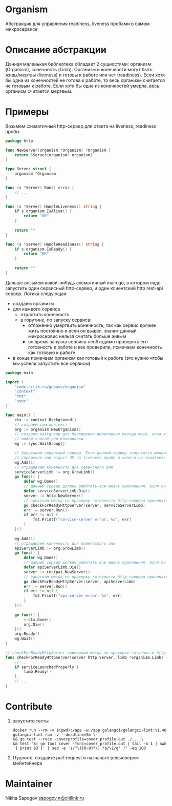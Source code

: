 # Organism
Абстракция для управления readiness, liveness пробами в самом микросервисе

# Описание абстракции
Данная маленькая библиотека обладает 2 сущностями: организм (Organism), конечность (Limb). Организм и конечности могут 
быть живы/мертвы (liveness) и готовы к работе или нет (readiness). Если хотя бы одна из конечностей не готова к работе, 
то весь организм считается не готовым к работе. Если хотя бы одна из конечностей умерла, весь организм считается 
мертвым.

# Примеры
Возьмем схематичный http-сервер для ответа на liveness, readiness пробы
```go
package http

func NewServer(organism *Organism) *Organism {
	return &Server{organism: organism}
}

type Server struct {
	organism *Organism
}

func (s *Server) Run() error {
	// ...
}

func (s *Server) HandleLiveness() string {
	if s.organism.IsAlive() {
		return "OK"
    }
    
    return ""
}

func (s *Server) HandleReadiness() string {
    if s.organism.IsReady() {
    	return "OK"
    }
    
    return ""
}
```

Дальше возьмем какой-нибудь схематичный main.go, в котором надо запустить один сервисный http-сервер, и один клиентский 
http rest-api сервер. Логика следующая:
- создаем организм
- для каждого сервиса
    - отрастить конечность
    - в горутине, по запуску сервиса:
        - отложенно умертвить конечность, так как сервис должен жить постоянно и если он вышел, значит данный микросервис 
        нельзя считать больше эивым
        - во время запуска сервиса необходимо проверять его готовность к работе и как проверили, помечаем конечность как 
        готовую к работе 
- в конце помечаем организм как готовый к работе (это нужно чтобы мы успели запустить все сервисы)

```go
package main

import (
	"code.citik.ru/gobase/organism"
	"context"
	"fmt"
	"sync"
)

func main() {
	ctx := context.Background()
	// создаем сам контекст
	org := organism.NewOrganism()
	// создаем waitgroup для блокировки выполнения метода main, пока всео операции не будут завершены. Можно применять 
	// любой способ для блокировки
	wg := sync.WaitGroup{}

	// Запускаем сервисный сервер. Если данный сервер запустится молниеносно и к нему через 1нс обратится kubernetes, то 
	// сервисное апи отдаст OK на liveness пробу и ничего на readiness
	wg.Add(1)
	// отращиваем конечность для сервисного апи
	serviceServerLimb := org.GrowLimb()
	go func() {
		defer wg.Done()
		// данный сервер должен работать всю жизнь приложения, если он вдруг вышел, то помечаем конечность как мертвую
		defer serviceServerLimb.Die()
		server := http.NewServer()
		// запускам метод по проверку готовности http-сервера принимать запросы и отвечать на них
		go checkForReadyHttpServer(server, serviceServerLimb)
		err := server.Run()
		if err != nil {
			fmt.Printf("service-server error: %s", err)
		}
	}()
	
	wg.Add(1)
	// отращиваем конечность для клиентского апи
	apiServerLimb := org.GrowLimb()
	go func() {
		defer wg.Done()
		// данный сервер должен работать всю жизнь приложения, если он вдруг вышел, то помечаем конечность как мертвую
		defer apiServerLimb.Die()
		server := restpai.NewServer()
		// запускам метод по проверку готовности http-сервера принимать запросы и отвечать на них
		go checkForReadyHttpServer(server, apiServerLimb)
		err := server.Run()
		if err != nil {
			fmt.Printf("api-server error: %s", err)
		}
	}()
	
	go func() {
		<-ctx.Done()
		org.Die()
	}()
	org.Ready()
	wg.Wait()
}

// checkForReadyHttpServer примерный метод по проверке готовности http-сервера
func checkForReadyHttpServer(server http.Server, limb *organism.Limb) {
	// ...
	if serviceLaunchedProperly {
		limb.Ready()
    }
    // ...
}
```

Contribute
==========
1. запустите тесты
    ```shell script
    docker run --rm -v $(pwd):/app -w /app golangci/golangci-lint:v1.40 golangci-lint run -v --deadline=5m \
    && go test --race -coverprofile=cover_profile.out ./... \
    && test "$( go tool cover -func=cover_profile.out | tail -n 1 | awk '{ print $3 }' | sed -e 's/^\([0-9]*\).*$/\1/g' )" -eq 100
    ```
2. Пушните, создайте pull-request и назначьте ревьювером мейнтейнера

Maintainer
====
Nikita Sapogov <sapogov.n@citilink.ru> 
